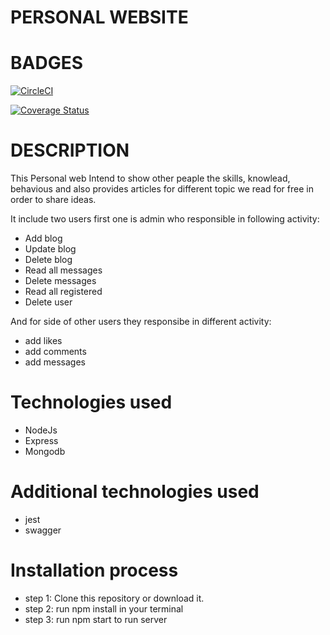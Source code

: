 # PERSONAL WEBSITE
# BADGES


[![CircleCI](https://dl.circleci.com/status-badge/img/gh/UwaweTera/nodejs_and_mongodb/tree/develop.svg?style=svg)](https://dl.circleci.com/status-badge/redirect/gh/UwaweTera/nodejs_and_mongodb/tree/develop)

[![Coverage Status](https://coveralls.io/repos/github/UwaweTera/nodejs_and_mongodb/badge.svg)](https://coveralls.io/github/UwaweTera/nodejs_and_mongodb)



# DESCRIPTION

This Personal web Intend to show other peaple the skills, knowlead, behavious and also provides articles for different topic we read for free in order to share ideas.

It include two users first one is admin who responsible in following activity: 

- Add blog
- Update blog
- Delete blog
- Read all messages
- Delete messages
- Read all registered
- Delete user

And for side of other users they responsibe in different activity: 

- add likes
- add comments
- add messages

# Technologies used

- NodeJs
- Express
- Mongodb

# Additional technologies used
- jest
- swagger

# Installation process

- step 1: Clone this repository or download it.
- step 2: run npm install in your terminal
- step 3: run npm start to run server